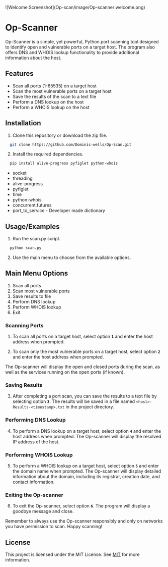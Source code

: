 ![Welcome Screenshot](Op-scan/image/Op-scanner welcome.png)

# Op-Scanner

Op-Scanner is a simple, yet powerful, Python port scanning tool designed to identify open and vulnerable ports on a target host. The program also offers DNS and WHOIS lookup functionality to provide additional information about the host.

## Features

- Scan all ports (1-65535) on a target host
- Scan the most vulnerable ports on a target host
- Save the results of the scan to a text file
- Perform a DNS lookup on the host
- Perform a WHOIS lookup on the host

## Installation

1. Clone this repository or download the zip file.

```bash
  git clone https://github.com/Dominic-wells/Op-Scan.git

```

2. Install the required dependencies.

```bash
  pip install alive-progress pyfiglet python-whois
```

- socket
- threading
- alive-progress
- pyfiglet
- time
- python-whois
- concurrent.futures
- port_to_service - Developer made dictionary

## Usage/Examples

1. Run the scan.py script.

```bash
  python scan.py
```

2. Use the main menu to choose from the available options.

## Main Menu Options

1.  Scan all ports
2.  Scan most vulnerable ports
3.  Save results to file
4.  Perform DNS lookup
5.  Perform WHOIS lookup
6.  Exit

### Scanning Ports

1. To scan all ports on a target host, select option **`1`** and enter the host address when prompted.

2. To scan only the most vulnerable ports on a target host, select option **`2`** and enter the host address when prompted.

The Op-scanner will display the open and closed ports during the scan, as well as the services running on the open ports (if known).

### Saving Results

3. After completing a port scan, you can save the results to a text file by selecting option **`3`**. The results will be saved in a file named `<host>-Results-<timestamp>.txt` in the project directory.

### Performing DNS Lookup

4. To perform a DNS lookup on a target host, select option **`4`** and enter the host address when prompted. The Op-scanner will display the resolved IP address of the host.

### Performing WHOIS Lookup

5. To perform a WHOIS lookup on a target host, select option **`5`** and enter the domain name when prompted. The Op-scanner will display detailed information about the domain, including its registrar, creation date, and contact information.

### Exiting the Op-scanner

6. To exit the Op-scanner, select option **`6`**. The program will display a goodbye message and close.

Remember to always use the Op-scanner responsibly and only on networks you have permission to scan. Happy scanning!

## License

This project is licensed under the MIT License. See [MIT](https://choosealicense.com/licenses/mit/) for more information.
